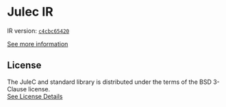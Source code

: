 # Julec IR

IR version: [`c4cbc65420`](https://github.com/julelang/jule/tree/c4cbc654203bde04aa7c68219f47d867d934c4e1)

[See more information](https://manual.jule.dev/getting-started/install-from-source/compile-from-ir.html)

## License

The JuleC and standard library is distributed under the terms of the BSD 3-Clause license. \
[See License Details](./LICENSE)
